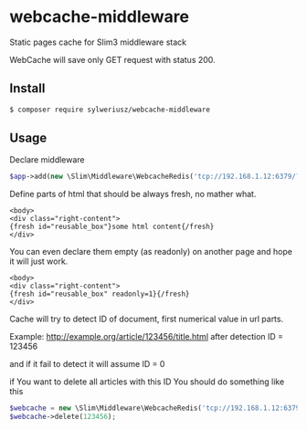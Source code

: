 # webcache-middleware
Static pages cache for Slim3 middleware stack

WebCache will save only GET request with status 200. 

## Install

```sh
$ composer require sylweriusz/webcache-middleware
```

## Usage

Declare middleware
```php
$app->add(new \Slim\Middleware\WebcacheRedis('tcp://192.168.1.12:6379/?database=2'));
```

Define parts of html that should be always fresh, no mather what. 
```smarty
<body>
<div class="right-content">
{fresh id="reusable_box"}some html content{/fresh}
</div>
```


You can even declare them empty (as readonly) on another page and hope it will just work.
```smarty
<body>
<div class="right-content">
{fresh id="reusable_box" readonly=1}{/fresh}
</div>
```

Cache will try to detect ID of document, first numerical value in url parts. 

Example: http://example.org/article/123456/title.html
after detection ID = 123456

and if it fail to detect it will assume ID = 0


if You want to delete all articles with this ID You should do something like this
```php
$webcache = new \Slim\Middleware\WebcacheRedis('tcp://192.168.1.12:6379/?database=2');
$webcache->delete(123456);
```




